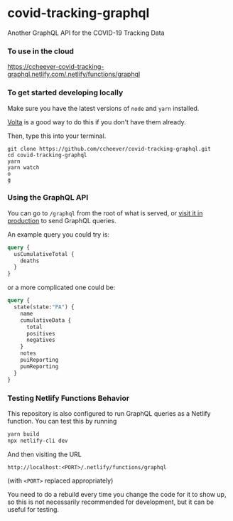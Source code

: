 # covid-tracking-graphql

Another GraphQL API for the COVID-19 Tracking Data

### To use in the cloud

https://ccheever-covid-tracking-graphql.netlify.com/.netlify/functions/graphql


### To get started developing locally

Make sure you have the latest versions of `node` and `yarn` installed.

[Volta](https://volta.sh/) is a good way to do this if you don't have them already.

Then, type this into your terminal.

```shell
git clone https://github.com/ccheever/covid-tracking-graphql.git
cd covid-tracking-graphql
yarn
yarn watch
o
g
```

### Using the GraphQL API


You can go to `/graphql` from the root of what is served, or [visit it in production](https://ccheever-covid-tracking-graphql.netlify.com/.netlify/functions/graphql) to send GraphQL queries.

An example query you could try is:

```graphql
query {
  usCumulativeTotal {
    deaths
  }
}
```

or a more complicated one could be:

```graphql
query {
  state(state:"PA") {
    name
    cumulativeData {
      total
      positives
      negatives
    }
    notes
    puiReporting
    pumReporting
  }
}
```

### Testing Netlify Functions Behavior

This repository is also configured to run GraphQL queries as a Netlify function. You can test this by running

```sh
yarn build
npx netlify-cli dev
```

And then visiting the URL

`http://localhost:<PORT>/.netlify/functions/graphql`

(with `<PORT>` replaced appropriately)

You need to do a rebuild every time you change the code for it to show up, so this is not necessarily recommended for development, but it can be useful for testing.

